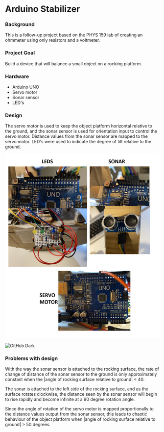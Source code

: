 # Arduino Stabilizer

### Background
This is a follow-up project based on the PHYS 159 lab of creating an ohmmeter using only resistors and a voltmeter.

### Project Goal
Build a device that will balance a small object on a rocking platform.

### Hardware 
- Arduino UNO
- Servo motor
- Sonar sensor
- LED's

### Design

The servo motor is used to keep the object platform horizontal relative to the ground, and the sonar sensor is used for orientation input to control the servo motor. Distance values from the sonar sensor are mapped to the servo motor. LED's were used to indicate the degree of tilt relative to the ground.

![GitHub Dark](https://github.com/mark-andrew-tan/Arduino_Stabalizer/blob/main/images/Connections%20to%20Arduino.png)

![GitHub Dark](https://github.com/mark-andrew-tan/Arduino_Stabalizer/blob/main/images/tilt.png)

### Problems with design

With the way the sonar sensor is attached to the rocking surface, the rate of change of distance of the sonar sensor to the ground is only approximately constant when the |angle of rocking surface relative to ground| < 40.

The sonar is attached to the left side of the rocking surface, and as the surface rotates clockwise, the distance seen by the sonar sensor will begin to rise rapidly and become infinite at a 90 degree rotation angle.

Since the angle of rotation of the servo motor is mapped proportionally to the distance values output from the sonar sensor, this leads to chaotic behaviour of the object platform when |angle of rocking surface relative to ground| > 50 degrees.
